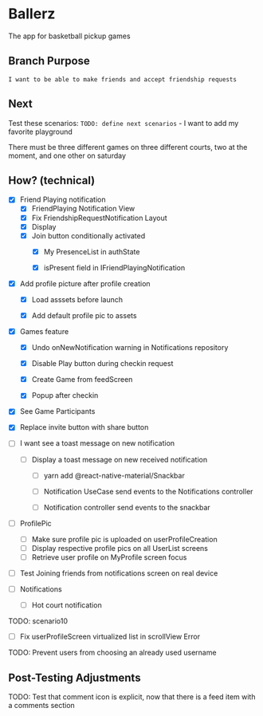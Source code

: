 # Ballerz
The app for basketball pickup games


## Branch Purpose
    I want to be able to make friends and accept friendship requests
## Next 
Test these scenarios:
    `TODO: define next scenarios` 
    - I want to add my favorite playground
        
There must be three different games on three different courts, two at the moment, and one other on saturday


## How? (technical)


- [x] Friend Playing notification
    - [x] FriendPlaying Notification View
    - [x] Fix FriendshipRequestNotification Layout
    - [x] Display
    - [x] Join button conditionally activated
        - [x] My PresenceList in authState
        - [x] isPresent field in IFriendPlayingNotification





* [x] Add profile picture after profile creation
    - [x] Load asssets before launch 
    - [x] Add default profile pic to assets
        

- [x] Games feature
    - [x] Undo onNewNotification warning in Notifications repository    
    - [x] Disable Play button during checkin request
    - [x] Create Game from feedScreen
    - [x] Popup after checkin


- [x] See Game Participants

- [x] Replace invite button with share button



- [ ] I want see a toast message on new notification
    - [ ] Display a toast message on new received notification 
        - [ ] yarn add @react-native-material/Snackbar
        - [ ] Notification UseCase send events to the Notifications controller
        - [ ] Notification  controller send events to the snackbar 


- [ ] ProfilePic
    - [ ] Make sure profile pic is uploaded on userProfileCreation
    - [ ] Display respective profile pics on all UserList screens
    - [ ] Retrieve user profile on MyProfile screen focus
        
- [ ] Test Joining friends from notifications screen on real device


- [ ] Notifications
    - [ ] Hot court notification 


TODO: scenario10
* [ ] Fix userProfileScreen virtualized list in scrollView Error



TODO: Prevent users from choosing an already used username





## Post-Testing Adjustments
TODO: Test that comment icon is explicit, now that there is a feed item with a comments section